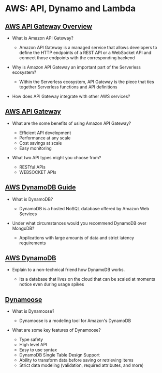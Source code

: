 # AWS: API, Dynamo and Lambda

## [AWS API Gateway Overview](https://www.serverless.com/guides/amazon-api-gateway)

- What is Amazon API Gateway?

  - Amazon API Gateway is a managed service that allows developers to define the HTTP endpoints of a REST API or a WebSocket API and connect those endpoints with the corresponding backend

- Why is Amazon API Gateway an important part of the Serverless ecosystem?

  - Within the Serverless ecosystem, API Gateway is the piece that ties together Serverless functions and API definitions

- How does API Gateway integrate with other AWS services?

## [AWS API Gateway](https://aws.amazon.com/api-gateway/)

- What are the some benefits of using Amazon API Gateway?

  - Efficient API development
  - Performance at any scale
  - Cost savings at scale
  - Easy monitoring

- What two API types might you choose from?

  - RESTful APIs
  - WEBSOCKET APIs

## [AWS DynamoDB Guide](https://www.dynamodbguide.com/what-is-dynamo-db/)

- What is DynamoDB?

  - DynamoDB is a hosted NoSQL database offered by Amazon Web Services 

- Under what circumstances would you recommend DynamoDB over MongoDB?

  - Applications with large amounts of data and strict latency requirements

## [AWS DynamoDB](https://aws.amazon.com/dynamodb/)

- Explain to a non-technical friend how DynamoDB works.

  - Its a database that lives on the cloud that can be scaled at moments notice even during usage spikes

## [Dynamoose](https://dynamoosejs.com/getting_started/Introduction)

- What is Dynamoose?

  - Dynamoose is a modeling tool for Amazon's DynamoDB

- What are some key features of Dynamoose?

  - Type safety
  - High level API
  - Easy to use syntax
  - DynamoDB Single Table Design Support
  - Ability to transform data before saving or retrieving items
  - Strict data modeling (validation, required attributes, and more)
  